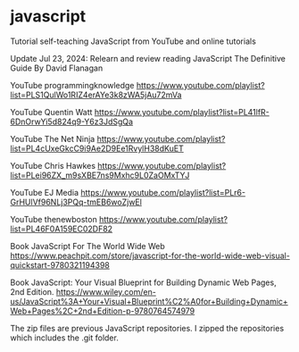 # javascript
Tutorial self-teaching JavaScript from YouTube and online tutorials

Update Jul 23, 2024:  Relearn and review reading JavaScript The Definitive Guide By David Flanagan

YouTube programmingknowledge https://www.youtube.com/playlist?list=PLS1QulWo1RIZ4erAYe3k8zWA5jAu72mVa

YouTube Quentin Watt https://www.youtube.com/playlist?list=PL41lfR-6DnOrwYi5d824q9-Y6z3JdSgQa

YouTube The Net Ninja https://www.youtube.com/playlist?list=PL4cUxeGkcC9i9Ae2D9Ee1RvylH38dKuET

YouTube Chris Hawkes https://www.youtube.com/playlist?list=PLei96ZX_m9sXBE7ns9Mxhc9L0ZaOMxTYJ

YouTube EJ Media https://www.youtube.com/playlist?list=PLr6-GrHUlVf96NLj3PQq-tmEB6woZjwEl

YouTube thenewboston https://www.youtube.com/playlist?list=PL46F0A159EC02DF82

Book JavaScript For The World Wide Web https://www.peachpit.com/store/javascript-for-the-world-wide-web-visual-quickstart-9780321194398

Book JavaScript: Your Visual Blueprint for Building Dynamic Web Pages, 2nd Edition. https://www.wiley.com/en-us/JavaScript%3A+Your+Visual+Blueprint%C2%A0for+Building+Dynamic+Web+Pages%2C+2nd+Edition-p-9780764574979

The zip files are previous JavaScript repositories.  I zipped the repositories which includes the .git folder.
